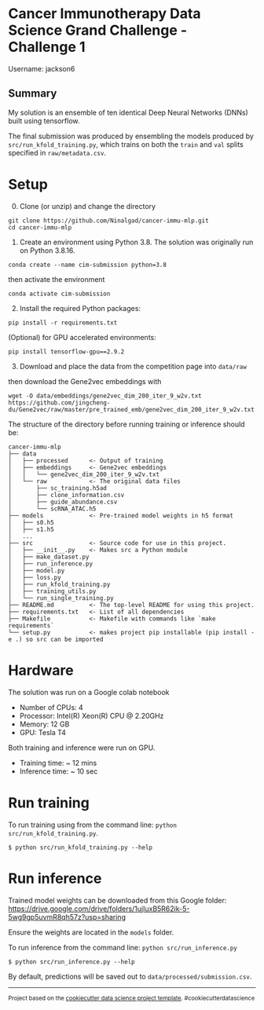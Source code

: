 # Cancer Immunotherapy Data Science Grand Challenge - Challenge 1
Username: jackson6

## Summary

My solution is an ensemble of ten identical Deep Neural Networks (DNNs) built using tensorflow. 

The final submission was produced by ensembling the models produced by `src/run_kfold_training.py`, which trains on both the `train` and `val` splits specified in `raw/metadata.csv`.

# Setup

0. Clone (or unzip) and change the directory
```
git clone https://github.com/Ninalgad/cancer-immu-mlp.git
cd cancer-immu-mlp
```

1. Create an environment using Python 3.8. The solution was originally run on Python 3.8.16. 
```
conda create --name cim-submission python=3.8
```

then activate the environment
```
conda activate cim-submission
```

2. Install the required Python packages:
```
pip install -r requirements.txt
```

(Optional) for GPU accelerated environments:

```
pip install tensorflow-gpu==2.9.2
```

3. Download and place the data from the competition page into `data/raw`


then download the Gene2vec embeddings with 
```
wget -O data/embeddings/gene2vec_dim_200_iter_9_w2v.txt https://github.com/jingcheng-du/Gene2vec/raw/master/pre_trained_emb/gene2vec_dim_200_iter_9_w2v.txt
```


The structure of the directory before running training or inference should be:
```
cancer-immu-mlp
├── data
│   ├── processed      <- Output of training
│   ├── embeddings     <- Gene2vec embeddings
│   │   └── gene2vec_dim_200_iter_9_w2v.txt
│   └── raw            <- The original data files
│       ├── sc_training.h5ad
│       ├── clone_information.csv
│       ├── guide_abundance.csv
│       └── scRNA_ATAC.h5
├── models             <- Pre-trained model weights in h5 format
│   ├── s0.h5
│   ├── s1.h5
│   ...
├── src                <- Source code for use in this project.
│   ├── __init__.py    <- Makes src a Python module
│   ├── make_dataset.py
│   ├── run_inference.py
│   ├── model.py
│   ├── loss.py
│   ├── run_kfold_training.py
│   ├── training_utils.py
│   └── run_single_training.py
├── README.md          <- The top-level README for using this project.
├── requirements.txt   <- List of all dependencies
├── Makefile           <- Makefile with commands like `make requirements`
└── setup.py           <- makes project pip installable (pip install -e .) so src can be imported
```

# Hardware

The solution was run on a Google colab notebook
- Number of CPUs: 4
- Processor: Intel(R) Xeon(R) CPU @ 2.20GHz
- Memory: 12 GB 
- GPU: Tesla T4

Both training and inference were run on GPU.
- Training time: ~ 12 mins
- Inference time: ~ 10 sec

# Run training

To run training using from the command line: `python src/run_kfold_training.py`. 

```
$ python src/run_kfold_training.py --help
```


# Run inference

Trained model weights can be downloaded from this Google folder: https://drive.google.com/drive/folders/1ujIuxB5R62ik-5-5wg9gp5uvmR8qh57z?usp=sharing

Ensure the weights are located in the `models` folder.


To run inference from the command line: `python src/run_inference.py`

```
$ python src/run_inference.py --help
```

By default, predictions will be saved out to `data/processed/submission.csv`.

--------

<p><small>Project based on the <a target="_blank" href="https://drivendata.github.io/cookiecutter-data-science/">cookiecutter data science project template</a>. #cookiecutterdatascience</small></p>